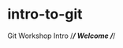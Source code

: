 # intro-to-git

Git Workshop Intro 
/***********************************************/
Welcome
/***********************************************/

